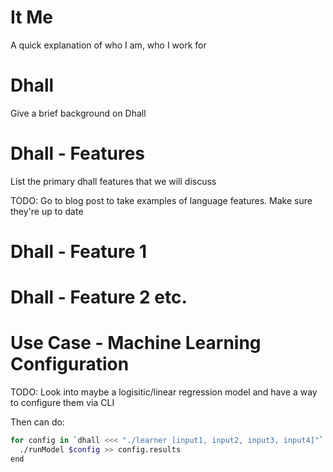 
# It Me

A quick explanation of who I am, who I work for

# Dhall

Give a brief background on Dhall

# Dhall - Features

List the primary dhall features that we will discuss

TODO: Go to blog post to take examples of language features. Make sure they're up to date

# Dhall - Feature 1

# Dhall - Feature 2 etc.

# Use Case - Machine Learning Configuration

TODO: Look into maybe a logisitic/linear regression model and have a way to configure them via CLI

Then can do:

```bash
for config in `dhall <<< "./learner [input1, input2, input3, input4]"`
  ./runModel $config >> config.results
end
```

